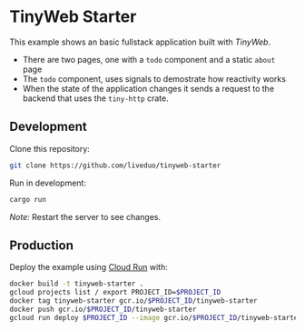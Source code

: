 # TinyWeb Starter

This example shows an basic fullstack application built with *TinyWeb*.

- There are two pages, one with a `todo` component and a static `about` page
- The `todo` component, uses signals to demostrate how reactivity works
- When the state of the application changes it sends a request to the backend that uses the `tiny-http` crate.

## Development

Clone this repository:
```sh
git clone https://github.com/liveduo/tinyweb-starter
```
Run in development:
```sh
cargo run
```

*Note:* Restart the server to see changes.

## Production

Deploy the example using [Cloud Run](https://cloud.google.com/run) with:

```sh
docker build -t tinyweb-starter .
gcloud projects list / export PROJECT_ID=$PROJECT_ID
docker tag tinyweb-starter gcr.io/$PROJECT_ID/tinyweb-starter
docker push gcr.io/$PROJECT_ID/tinyweb-starter
gcloud run deploy $PROJECT_ID --image gcr.io/$PROJECT_ID/tinyweb-starter --project $PROJECT_ID --allow-unauthenticated
```
